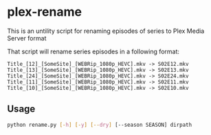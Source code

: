 # plex-rename
This is an untility script for renaming episodes of series to Plex Media Server format

That script will rename series episodes in a following format:
```
Title_[12]_[SomeSite]_[WEBRip_1080p_HEVC].mkv -> S02E12.mkv
Title_[13]_[SomeSite]_[WEBRip_1080p_HEVC].mkv -> S02E13.mkv
Title_[24]_[SomeSite]_[WEBRip_1080p_HEVC].mkv -> S02E24.mkv
Title_[11]_[SomeSite]_[WEBRip_1080p_HEVC].mkv -> S02E11.mkv
Title_[10]_[SomeSite]_[WEBRip_1080p_HEVC].mkv -> S02E10.mkv
```

## Usage

```sh
python rename.py [-h] [-y] [--dry] [--season SEASON] dirpath
```
